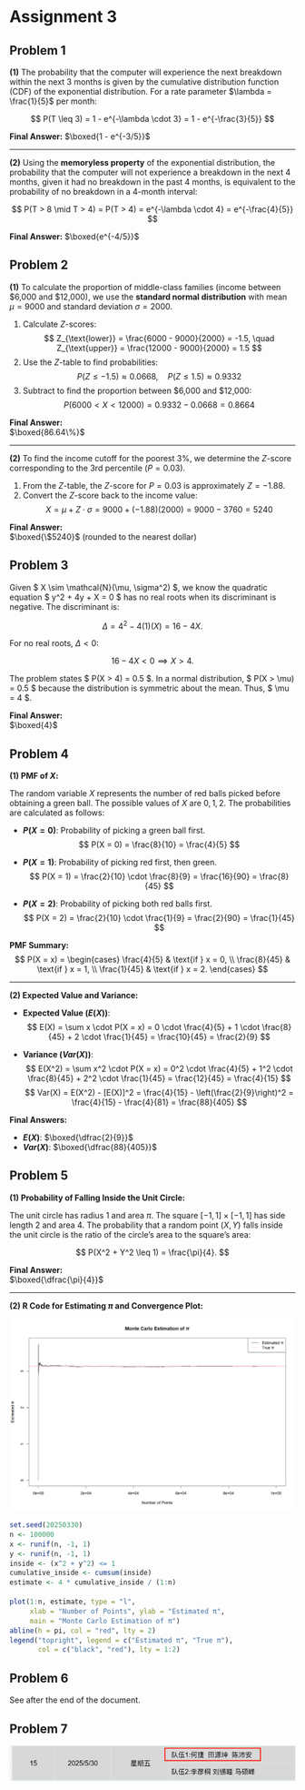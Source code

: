 # Assignment 3

## Problem 1

**(1)** The probability that the computer will experience the next breakdown within the next 3 months is given by the cumulative distribution function (CDF) of the exponential distribution. For a rate parameter $\lambda = \frac{1}{5}$ per month:

$$
P(T \leq 3) = 1 - e^{-\lambda \cdot 3} = 1 - e^{-\frac{3}{5}}
$$

**Final Answer:**
$\boxed{1 - e^{-3/5}}$

---

**(2)** Using the **memoryless property** of the exponential distribution, the probability that the computer will not experience a breakdown in the next 4 months, given it had no breakdown in the past 4 months, is equivalent to the probability of no breakdown in a 4-month interval:

$$
P(T > 8 \mid T > 4) = P(T > 4) = e^{-\lambda \cdot 4} = e^{-\frac{4}{5}}
$$

**Final Answer:**
$\boxed{e^{-4/5}}$

## Problem 2

**(1)** To calculate the proportion of middle-class families (income between \$6,000 and \$12,000), we use the **standard normal distribution** with mean $\mu = 9000$ and standard deviation $\sigma = 2000$.

1. Calculate $Z$-scores:
   $$
   Z_{\text{lower}} = \frac{6000 - 9000}{2000} = -1.5, \quad Z_{\text{upper}} = \frac{12000 - 9000}{2000} = 1.5
   $$
2. Use the $Z$-table to find probabilities:
   $$
   P(Z \leq -1.5) \approx 0.0668, \quad P(Z \leq 1.5) \approx 0.9332
   $$
3. Subtract to find the proportion between \$6,000 and \$12,000:
   $$
   P(6000 < X < 12000) = 0.9332 - 0.0668 = 0.8664
   $$

**Final Answer:**  
$\boxed{86.64\%}$

---

**(2)** To find the income cutoff for the poorest 3%, we determine the $Z$-score corresponding to the 3rd percentile ($P = 0.03$).

1. From the $Z$-table, the $Z$-score for $P = 0.03$ is approximately $Z = -1.88$.
2. Convert the $Z$-score back to the income value:
   $$
   X = \mu + Z \cdot \sigma = 9000 + (-1.88)(2000) = 9000 - 3760 = 5240
   $$

**Final Answer:**  
$\boxed{\$5240}$ (rounded to the nearest dollar)

## Problem 3

Given $ X \sim \mathcal{N}(\mu, \sigma^2) $, we know the quadratic equation $ y^2 + 4y + X = 0 $ has no real roots when its discriminant is negative. The discriminant is:

$$
\Delta = 4^2 - 4(1)(X) = 16 - 4X.
$$

For no real roots, $\Delta < 0$:

$$
16 - 4X < 0 \implies X > 4.
$$

The problem states $ P(X > 4) = 0.5 $. In a normal distribution, $ P(X > \mu) = 0.5 $ because the distribution is symmetric about the mean. Thus, $ \mu = 4 $.

**Final Answer:**  
$\boxed{4}$

## Problem 4

**(1) PMF of $X$:**

The random variable $X$ represents the number of red balls picked before obtaining a green ball. The possible values of $X$ are $0, 1, 2$. The probabilities are calculated as follows:

- **$P(X = 0)$**: Probability of picking a green ball first.
  $$
  P(X = 0) = \frac{8}{10} = \frac{4}{5}
  $$

- **$P(X = 1)$**: Probability of picking red first, then green.
  $$
  P(X = 1) = \frac{2}{10} \cdot \frac{8}{9} = \frac{16}{90} = \frac{8}{45}
  $$

- **$P(X = 2)$**: Probability of picking both red balls first.
  $$
  P(X = 2) = \frac{2}{10} \cdot \frac{1}{9} = \frac{2}{90} = \frac{1}{45}
  $$

**PMF Summary:**
$$
P(X = x) = 
\begin{cases} 
\frac{4}{5} & \text{if } x = 0, \\
\frac{8}{45} & \text{if } x = 1, \\
\frac{1}{45} & \text{if } x = 2.
\end{cases}
$$

---

**(2) Expected Value and Variance:**

- **Expected Value ($E(X)$)**:
  $$
  E(X) = \sum x \cdot P(X = x) = 0 \cdot \frac{4}{5} + 1 \cdot \frac{8}{45} + 2 \cdot \frac{1}{45} = \frac{10}{45} = \frac{2}{9}
  $$

- **Variance ($Var(X)$)**:
  $$
  E(X^2) = \sum x^2 \cdot P(X = x) = 0^2 \cdot \frac{4}{5} + 1^2 \cdot \frac{8}{45} + 2^2 \cdot \frac{1}{45} = \frac{12}{45} = \frac{4}{15}
  $$
  $$
  Var(X) = E(X^2) - [E(X)]^2 = \frac{4}{15} - \left(\frac{2}{9}\right)^2 = \frac{4}{15} - \frac{4}{81} = \frac{88}{405}
  $$

**Final Answers:**  
- **$E(X)$**: $\boxed{\dfrac{2}{9}}$  
- **$Var(X)$**: $\boxed{\dfrac{88}{405}}$  

## Problem 5

**(1) Probability of Falling Inside the Unit Circle:**

The unit circle has radius $1$ and area $\pi$. The square $[-1,1] \times [-1,1]$ has side length $2$ and area $4$. The probability that a random point $(X,Y)$ falls inside the unit circle is the ratio of the circle’s area to the square’s area:

$$
P(X^2 + Y^2 \leq 1) = \frac{\pi}{4}.
$$

**Final Answer:**  
$\boxed{\dfrac{\pi}{4}}$

---

**(2) R Code for Estimating $\pi$ and Convergence Plot:**

![alt text](images/image-1.png)

```r
set.seed(20250330)
n <- 100000
x <- runif(n, -1, 1)
y <- runif(n, -1, 1)
inside <- (x^2 + y^2) <= 1
cumulative_inside <- cumsum(inside)
estimate <- 4 * cumulative_inside / (1:n)

plot(1:n, estimate, type = "l",
     xlab = "Number of Points", ylab = "Estimated π",
     main = "Monte Carlo Estimation of π")
abline(h = pi, col = "red", lty = 2)
legend("topright", legend = c("Estimated π", "True π"),
       col = c("black", "red"), lty = 1:2)
```

## Problem 6

See after the end of the document.

## Problem 7

![alt text](images/image.png)

